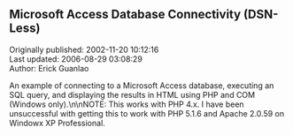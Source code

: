 ## Microsoft Access Database Connectivity (DSN-Less)  
Originally published: 2002-11-20 10:12:16  
Last updated: 2006-08-29 03:08:29  
Author: Erick Guanlao  
  
An example of connecting to a Microsoft Access database, executing an SQL query, and displaying the results in HTML using PHP and COM (Windows only).\n\nNOTE:  This works with PHP 4.x.  I have been unsuccessful with getting this to work with PHP 5.1.6 and Apache 2.0.59 on Windowx XP Professional.